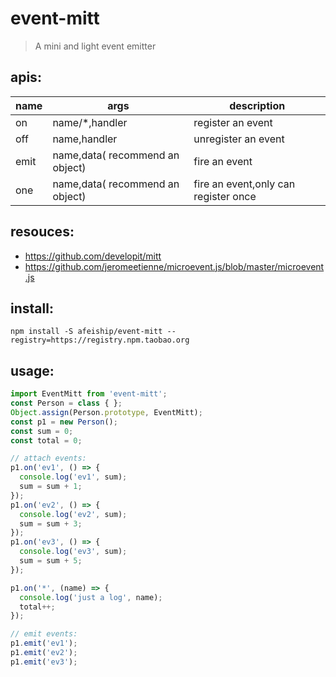 # event-mitt
> A mini and light event emitter

## apis:
| name | args                            | description                          |
|------|---------------------------------|--------------------------------------|
| on   | name/*,handler                  | register an event                    |
| off  | name,handler                    | unregister an event                  |
| emit | name,data( recommend an object) | fire an event                        |
| one  | name,data( recommend an object) | fire an event,only can register once |

## resouces:
+ https://github.com/developit/mitt
+ https://github.com/jeromeetienne/microevent.js/blob/master/microevent.js

## install:
```shell
npm install -S afeiship/event-mitt --registry=https://registry.npm.taobao.org
```

## usage:
```js
import EventMitt from 'event-mitt';
const Person = class { };
Object.assign(Person.prototype, EventMitt);
const p1 = new Person();
const sum = 0;
const total = 0;

// attach events:
p1.on('ev1', () => {
  console.log('ev1', sum);
  sum = sum + 1;
});
p1.on('ev2', () => {
  console.log('ev2', sum);
  sum = sum + 3;
});
p1.on('ev3', () => {
  console.log('ev3', sum);
  sum = sum + 5;
});

p1.on('*', (name) => {
  console.log('just a log', name);
  total++;
});

// emit events:
p1.emit('ev1');
p1.emit('ev2');
p1.emit('ev3');
```
